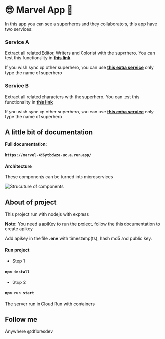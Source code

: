 # :sunglasses: Marvel App :tada:

In this app you can see a superheros and they collaborators, this app have two services:

### Service A

Extract all related Editor, Writers and Colorist with the superhero.
You can test this functionality in **[this link](https://marvel-4d6ytbdwza-uc.a.run.app/#/Collaborators/getColl)**

If you wish sync up other superhero, you can use **[this extra service](https://marvel-4d6ytbdwza-uc.a.run.app/#/Collaborators/getSyncup)** only type the name of superhero

### Service B

Extract all related characters with the superhero.
You can test this functionality in **[this link](https://marvel-4d6ytbdwza-uc.a.run.app/#/Characters/getChar)**

If you wish sync up other superhero, you can use **[this extra service](https://marvel-4d6ytbdwza-uc.a.run.app/#/Characters/getSyncupChar)** only type the name of superhero

## A little bit of documentation

**Full documentation:**

#### `https://marvel-4d6ytbdwza-uc.a.run.app/`

#### Architecture

These components can be turned into microservices

![Strucuture of components](https://i.imgur.com/NdsOEuX.png)

## About of project

This project run with nodejs with express

**Note:** You need a apiKey to run the project, follow the [this documentation](https://developer.marvel.com/account) to create apikey

Add apikey in the file **.env** with timestamp(ts), hash md5 and public key.

#### Run project

- Step 1

#### `npm install`

- Step 2

#### `npm run start`

The server run in Cloud Run with containers

## Follow me

Anywhere @dfloresdev
